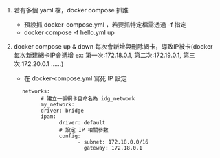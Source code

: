 1. 若有多個 yaml  檔，docker compose 抓誰
      - 預設抓 docker-compose.yml ，若要抓特定檔需透過 -f 指定
      - docker compose -f hello.yml up

2. docker compose up & down 每次會新增與刪除網卡，導致IP被卡(docker 每次新建網卡IP會遞增 ex: 第一次:172.18.0.1, 第二次:172.19.0.1, 第三次:172.20.0.1 ......)
      - 在 docker-compose.yml 寫死 IP 設定

```ymal
      networks:
            # 建立一張網卡且命名為 idg_network
            my_network:
            driver: bridge
            ipam:
                  driver: default
                  # 設定 IP 相關參數
                  config:
                        - subnet: 172.18.0.0/16
                          gateway: 172.18.0.1
```
